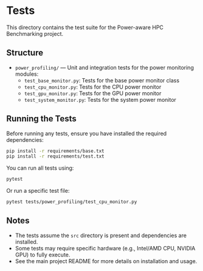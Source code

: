 # Tests

This directory contains the test suite for the Power-aware HPC Benchmarking project.

## Structure

- `power_profiling/` — Unit and integration tests for the power monitoring modules:
  - `test_base_monitor.py`: Tests for the base power monitor class
  - `test_cpu_monitor.py`: Tests for the CPU power monitor
  - `test_gpu_monitor.py`: Tests for the GPU power monitor
  - `test_system_monitor.py`: Tests for the system power monitor

## Running the Tests

Before running any tests, ensure you have installed the required dependencies:

```bash
pip install -r requirements/base.txt
pip install -r requirements/test.txt
```

You can run all tests using:

```bash
pytest
```

Or run a specific test file:

```bash
pytest tests/power_profiling/test_cpu_monitor.py
```

## Notes
- The tests assume the `src` directory is present and dependencies are installed.
- Some tests may require specific hardware (e.g., Intel/AMD CPU, NVIDIA GPU) to fully execute.
- See the main project README for more details on installation and usage. 
